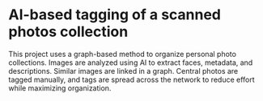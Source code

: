 # AI-based tagging of a scanned photos collection
This project uses a graph-based method to organize personal photo collections. Images are analyzed using AI to extract faces, metadata, and descriptions. Similar images are linked in a graph. Central photos are tagged manually, and tags are spread across the network to reduce effort while maximizing organization.
